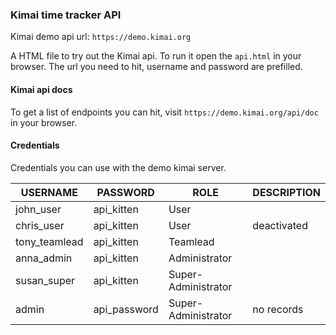 ### Kimai time tracker API

Kimai demo api url: `https://demo.kimai.org`

A HTML file to try out the Kimai api. To run it open the `api.html` in your browser. The url you need to hit, username and password are prefilled.

#### Kimai api docs

To get a list of endpoints you can hit, visit `https://demo.kimai.org/api/doc` in your browser.

#### Credentials

Credentials you can use with the demo kimai server.

| USERNAME      | PASSWORD     | ROLE                | DESCRIPTION |
| ------------- | ------------ | ------------------- | ----------- |
| john_user     | api_kitten   | User                |
| chris_user    | api_kitten   | User                | deactivated |
| tony_teamlead | api_kitten   | Teamlead            |
| anna_admin    | api_kitten   | Administrator       |
| susan_super   | api_kitten   | Super-Administrator |
| admin         | api_password | Super-Administrator | no records  |
